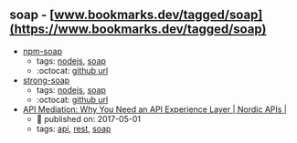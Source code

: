 soap - [www.bookmarks.dev/tagged/soap](https://www.bookmarks.dev/tagged/soap)
---
* [npm-soap](https://www.npmjs.com/package/soap)
    * tags: [nodejs](../tagged/nodejs.md), [soap](../tagged/soap.md)
    * :octocat: [github url](https://github.com/vpulim/node-soap)
* [strong-soap](https://www.npmjs.com/package/strong-soap)
    * tags: [nodejs](../tagged/nodejs.md), [soap](../tagged/soap.md)
    * :octocat: [github url](https://github.com/strongloop/strong-soap)
* [API Mediation: Why You Need an API Experience Layer | Nordic APIs |](http://nordicapis.com/api-mediation-why-you-need-api-experience-layer/)
    * :calendar: published on: 2017-05-01
    * tags: [api](../tagged/api.md), [rest](../tagged/rest.md), [soap](../tagged/soap.md)
